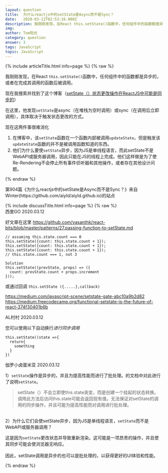 ```yaml
---
layout: question
title:  为什么reactjs中的setState是Async而不是Sync？
date:   2020-03-12T02:53:16.000Z
description: 我刚刚发现，在React this.setState()函数中，任何组件中的函数都是异步的，或者在完成其调用的函数后被调用。现在我搜索并找到了这个博客...
img: 
author: Tom阳光
category: question
answer: 3
tags: JavaScript
topic: JavaScript
---
```

<div class="article-root">
  <div class="article">
    {% include articleTitle.html info=page %}
    {% raw %}
    <div class="article-content"><p><font style="vertical-align: inherit;"><font style="vertical-align: inherit;">我刚刚发现，在React </font></font><code>this.setState()</code><font style="vertical-align: inherit;"><font style="vertical-align: inherit;">函数中，任何组件</font><font style="vertical-align: inherit;">中的</font><font style="vertical-align: inherit;">函数都是异步的，或者在完成其调用的函数后被调用。</font></font></p>

<p><font style="vertical-align: inherit;"><font style="vertical-align: inherit;">现在我搜索并找到了这个博客（</font></font><a href="http://www.bennadel.com/blog/2893-setstate-state-mutation-operation-may-be-synchronous-in-reactjs.htm" rel="noreferrer"><font style="vertical-align: inherit;"><font style="vertical-align: inherit;">setState（）状态更改操作在ReactJS中可能是同步的</font></font></a><font style="vertical-align: inherit;"><font style="vertical-align: inherit;">）</font></font></p>

<p><font style="vertical-align: inherit;"><font style="vertical-align: inherit;">在这里，他发现</font></font><code>setState</code><font style="vertical-align: inherit;"><font style="vertical-align: inherit;">是async（在堆栈为空时调用）或sync（在调用后立即调用），具体取决于触发状态更改的方式。</font></font></p>

<p><font style="vertical-align: inherit;"><font style="vertical-align: inherit;">现在这两件事很难消化 </font></font></p>

<ol>
<li><font style="vertical-align: inherit;"><font style="vertical-align: inherit;">在博客中，该</font></font><code>setState</code><font style="vertical-align: inherit;"><font style="vertical-align: inherit;">函数在一个函数内部被调用</font></font><code>updateState</code><font style="vertical-align: inherit;"><font style="vertical-align: inherit;">，但是触发该</font></font><code>updateState</code><font style="vertical-align: inherit;"><font style="vertical-align: inherit;">函数的并不是被调用函数知道的东西。</font></font></li>
<li><font style="vertical-align: inherit;"><font style="vertical-align: inherit;">他们为什么要使</font></font><code>setState</code><font style="vertical-align: inherit;"><font style="vertical-align: inherit;">异步，因为JS是单线程语言，而此setState不是WebAPI或服务器调用，因此只能在JS的线程上完成。</font><font style="vertical-align: inherit;">他们这样做是为了使Re-Rendering不会停止所有事件侦听器和其他操作，或者存在其他设计问题。</font></font></li>
</ol></div>
    {% endraw %}
  </div>
  <p class="winter_mark">第904篇《为什么reactjs中的setState是Async而不是Sync？》来自Winter(https://github.com/aiyld/aiyld.github.io)的站点</p>
  <div class="discuss-wrapper">
    {% include discussTitle.html info=page %}
    {% raw %}
    <div class="discuss-item">
        <div class="discuss-parent">
          <div class="discuss-meta">
            <span class="discuss-user">西里GO</span>
            <span class="discuss-time">2020.03.12</span>
          </div>
          <div class="discuss-comment"><p><font style="vertical-align: inherit;"><font style="vertical-align: inherit;">好文章在这里   </font></font><a href="https://github.com/vasanthk/react-bits/blob/master/patterns/27.passing-function-to-setState.md" rel="noreferrer"><font style="vertical-align: inherit;"><font style="vertical-align: inherit;">https://github.com/vasanthk/react-bits/blob/master/patterns/27.passing-function-to-setState.md</font></font></a></p>

<pre><code>// assuming this.state.count === 0<font></font>
this.setState({count: this.state.count + 1});<font></font>
this.setState({count: this.state.count + 1});<font></font>
this.setState({count: this.state.count + 1});<font></font>
// this.state.count === 1, not 3<font></font>
<font></font>
Solution<font></font>
this.setState((prevState, props) =&gt; ({<font></font>
  count: prevState.count + props.increment<font></font>
}));<font></font>
</code></pre>

<p><font style="vertical-align: inherit;"><font style="vertical-align: inherit;">或通过回调  </font></font><code>this.setState ({.....},callback)</code></p>

<p><a href="https://medium.com/javascript-scene/setstate-gate-abc10a9b2d82" rel="noreferrer"><font style="vertical-align: inherit;"><font style="vertical-align: inherit;">https://medium.com/javascript-scene/setstate-gate-abc10a9b2d82 </font></font></a>
 <a href="https://medium.freecodecamp.org/functional-setstate-is-the-future-of-react-374f30401b6b" rel="noreferrer"><font style="vertical-align: inherit;"><font style="vertical-align: inherit;">https://medium.freecodecamp.org/functional-setstate-is-the-future-of-react-374f30401b6b</font></font></a></p></div>
        </div></div><div class="discuss-item">
        <div class="discuss-parent">
          <div class="discuss-meta">
            <span class="discuss-user">AL村村</span>
            <span class="discuss-time">2020.03.12</span>
          </div>
          <div class="discuss-comment"><p><font style="vertical-align: inherit;"><font style="vertical-align: inherit;">您可以使用以下自动换行</font></font><em><font style="vertical-align: inherit;"><font style="vertical-align: inherit;">进行同步调用</font></font></em>
</p><div class="snippet" data-lang="js" data-hide="false" data-console="true" data-babel="false">
<div class="snippet-code">
<pre class="snippet-code-js lang-js prettyprint-override"><code>this.setState((state =&gt;{<font></font>
  return{<font></font>
    something<font></font>
  }<font></font>
})</code></pre>
</div>
</div>
<p></p></div>
        </div></div><div class="discuss-item">
        <div class="discuss-parent">
          <div class="discuss-meta">
            <span class="discuss-user">伽罗小卤蛋米亚</span>
            <span class="discuss-time">2020.03.12</span>
          </div>
          <div class="discuss-comment"><p><font style="vertical-align: inherit;"><font style="vertical-align: inherit;">1）</font></font><code>setState</code><font style="vertical-align: inherit;"><font style="vertical-align: inherit;">操作是异步的，并且为提高性能而进行了批处理。</font><font style="vertical-align: inherit;">的文档中对此进行了说明</font></font><code>setState</code><font style="vertical-align: inherit;"><font style="vertical-align: inherit;">。</font></font></p>

<blockquote>
  <p><font style="vertical-align: inherit;"><font style="vertical-align: inherit;">setState（）不会立即使this.state突变，而是创建一个挂起的状态转换。</font><font style="vertical-align: inherit;">调用此方法后访问this.state可能会返回现有值。</font><font style="vertical-align: inherit;">无法保证对setState的调用的同步操作，并且可能为提高性能而对调用进行批处理。</font></font></p>
</blockquote>

<p><br><font style="vertical-align: inherit;"><font style="vertical-align: inherit;">
2）为什么它们会使setState异步，因为JS是单线程语言，</font></font><code>setState</code><font style="vertical-align: inherit;"><font style="vertical-align: inherit;">而不是WebAPI或服务器调用？</font></font><br></p>

<p><font style="vertical-align: inherit;"><font style="vertical-align: inherit;">这是因为</font></font><code>setState</code><font style="vertical-align: inherit;"><font style="vertical-align: inherit;">更改状态并导致重新渲染。</font><font style="vertical-align: inherit;">这可能是一项昂贵的操作，并且使其同步可能会使浏览器无响应。
</font></font><br><br><font style="vertical-align: inherit;"><font style="vertical-align: inherit;">
因此，setState调用是异步的也可以是批处理的，以获得更好的UI体验和性能。</font></font></p></div>
        </div></div>
    {% endraw %}
  </div>
<div>
